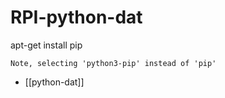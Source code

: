 
# RPI-python-dat

apt-get install pip 

    Note, selecting 'python3-pip' instead of 'pip'


- [[python-dat]]